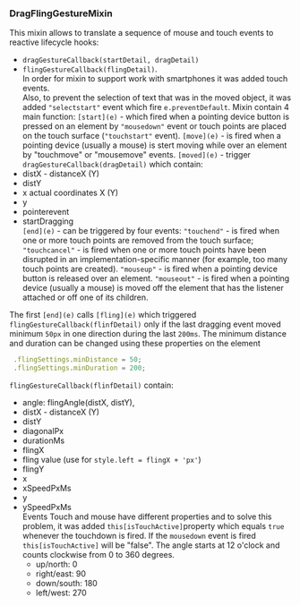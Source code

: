 ### DragFlingGestureMixin
 
This mixin allows to translate a sequence of mouse and touch events to reactive lifecycle hooks:
 * `dragGestureCallback(startDetail, dragDetail)`<br>
 * `flingGestureCallback(flingDetail)`.<br>
In order for mixin to support work with smartphones it was added touch events.<br>
Also, to prevent the selection of text that was in the moved object, it was added `"selectstart"` event which fire `e.preventDefault`.
  Mixin contain 4 main function:
   `[start](e)` - which fired when a pointing device button is pressed on an element by `"mousedown"` event
             or touch points are placed on the touch surface (`"touchstart"` event).
    `[move](e)` -  is fired when a pointing device (usually a mouse) is stert moving while over an element by
            "touchmove" or "mousemove" events.
        `[moved](e)` - trigger `dragGestureCallback(dragDetail)` which contain:
* distX - distanceX (Y)
* distY
* x  actual coordinates X (Y)
* y
* pointerevent
* startDragging<br>
`[end](e)` - can be triggered by four events:
                `"touchend"` - is fired when one or more touch points are removed from the touch surface;
                `"touchcancel"` - is fired when one or more touch points have been disrupted in an implementation-specific manner (for example, too many touch points are created).
                `"mouseup"` - is fired when a pointing device button is released over an element.
                `"mouseout"` - is fired when a pointing device (usually a mouse) is moved off the element that has the listener attached or off one of its children.

The first `[end](e)` calls `[fling](e)` which triggered `flingGestureCallback(flinfDetail)` only if the last dragging event moved minimum `50px` in one direction during the last `200ms`.
   The minimum distance and duration can be changed using these properties on the element
   ```javascript
    .flingSettings.minDistance = 50;
    .flingSettings.minDuration = 200;
```
`flingGestureCallback(flinfDetail)` contain:
* angle: flingAngle(distX, distY),
* distX - distanceX (Y)
* distY
* diagonalPx
* durationMs
* flingX  
* fling value (use for `style.left = flingX + 'px'`)
* flingY
* x
* xSpeedPxMs
* y
* ySpeedPxMs<br>
 Events Touch and mouse have different properties and to solve this problem, it was added `this[isTouchActive]`property which equals `true` whenever the touchdown is fired. If the `mousedown` event is fired `this[isTouchActive]` will be "false".
The angle starts at 12 o'clock and counts clockwise from 0 to 360 degrees.
  * up/north:     0
   * right/east:  90
   * down/south: 180
   * left/west:  270
